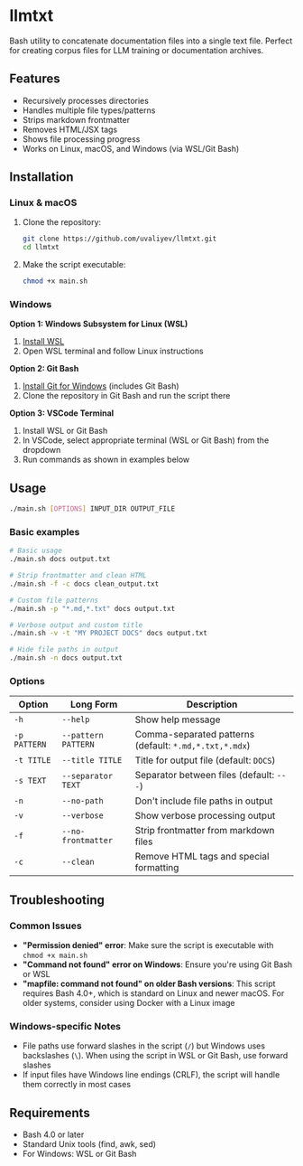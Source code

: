 # llmtxt

Bash utility to concatenate documentation files into a single text file. Perfect for creating corpus files for LLM training or documentation archives.

## Features

- Recursively processes directories
- Handles multiple file types/patterns
- Strips markdown frontmatter
- Removes HTML/JSX tags
- Shows file processing progress
- Works on Linux, macOS, and Windows (via WSL/Git Bash)

## Installation

### Linux & macOS

1. Clone the repository:
   ```bash
   git clone https://github.com/uvaliyev/llmtxt.git
   cd llmtxt
   ```

2. Make the script executable:
   ```bash
   chmod +x main.sh
   ```

### Windows

**Option 1: Windows Subsystem for Linux (WSL)**
1. [Install WSL](https://learn.microsoft.com/en-us/windows/wsl/install)
2. Open WSL terminal and follow Linux instructions

**Option 2: Git Bash**
1. [Install Git for Windows](https://gitforwindows.org/) (includes Git Bash)
2. Clone the repository in Git Bash and run the script there

**Option 3: VSCode Terminal**
1. Install WSL or Git Bash
2. In VSCode, select appropriate terminal (WSL or Git Bash) from the dropdown
3. Run commands as shown in examples below

## Usage

```bash
./main.sh [OPTIONS] INPUT_DIR OUTPUT_FILE
```

### Basic examples

```bash
# Basic usage
./main.sh docs output.txt

# Strip frontmatter and clean HTML
./main.sh -f -c docs clean_output.txt

# Custom file patterns
./main.sh -p "*.md,*.txt" docs output.txt

# Verbose output and custom title
./main.sh -v -t "MY PROJECT DOCS" docs output.txt

# Hide file paths in output
./main.sh -n docs output.txt
```

### Options

| Option | Long Form | Description |
|--------|-----------|-------------|
| `-h` | `--help` | Show help message |
| `-p PATTERN` | `--pattern PATTERN` | Comma-separated patterns (default: `*.md,*.txt,*.mdx`) |
| `-t TITLE` | `--title TITLE` | Title for output file (default: `DOCS`) |
| `-s TEXT` | `--separator TEXT` | Separator between files (default: `---`) |
| `-n` | `--no-path` | Don't include file paths in output |
| `-v` | `--verbose` | Show verbose processing output |
| `-f` | `--no-frontmatter` | Strip frontmatter from markdown files |
| `-c` | `--clean` | Remove HTML tags and special formatting |

## Troubleshooting

### Common Issues

- **"Permission denied" error**: Make sure the script is executable with `chmod +x main.sh`
- **"Command not found" error on Windows**: Ensure you're using Git Bash or WSL
- **"mapfile: command not found" on older Bash versions**: This script requires Bash 4.0+, which is standard on Linux and newer macOS. For older systems, consider using Docker with a Linux image

### Windows-specific Notes

- File paths use forward slashes in the script (`/`) but Windows uses backslashes (`\`). When using the script in WSL or Git Bash, use forward slashes
- If input files have Windows line endings (CRLF), the script will handle them correctly in most cases

## Requirements

- Bash 4.0 or later
- Standard Unix tools (find, awk, sed)
- For Windows: WSL or Git Bash
